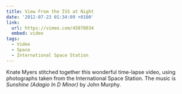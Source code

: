 ```yaml
---
title: View From the ISS at Night
date: '2012-07-23 01:34:09 +0100'
link:
  url: https://vimeo.com/45878034
  embed: video
tags:
  - Video
  - Space
  - International Space Station
---
```

Knate Myers stitched together this wonderful time-lapse video, using photographs taken from the International Space Station. The music is <cite>Sunshine (Adagio In D Minor)</cite> by John Murphy.
